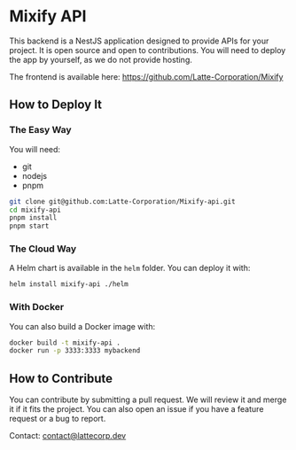 # Mixify API

This backend is a NestJS application designed to provide APIs for your project. It is open source and open to contributions. You will need to deploy the app by yourself, as we do not provide hosting.

The frontend is available here: https://github.com/Latte-Corporation/Mixify

## How to Deploy It

### The Easy Way

You will need:

- git
- nodejs
- pnpm

```sh
git clone git@github.com:Latte-Corporation/Mixify-api.git
cd mixify-api
pnpm install
pnpm start
```

### The Cloud Way

A Helm chart is available in the `helm` folder. You can deploy it with:

```sh
helm install mixify-api ./helm
```

### With Docker

You can also build a Docker image with:

```sh
docker build -t mixify-api .
docker run -p 3333:3333 mybackend
```

## How to Contribute

You can contribute by submitting a pull request. We will review it and merge it if it fits the project. You can also open an issue if you have a feature request or a bug to report.

Contact: contact@lattecorp.dev
